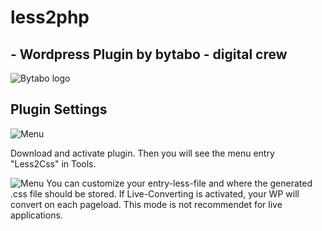 # less2php
## - Wordpress Plugin by bytabo - digital crew

![Bytabo logo](https://scontent.xx.fbcdn.net/v/t1.0-9/14079799_1405042659523936_3621094889268039214_n.png?oh=705ac318d760a98de02141a7f39e5522&oe=58C75F17)



## Plugin Settings


![Menu](https://s14.postimg.org/owanuw2i9/menu.png)


Download and activate plugin. Then you will see the menu entry "Less2Css" in Tools. 

![Menu](http://www.bilder-upload.eu/upload/3e522e-1480660923.png)
You can customize your entry-less-file and where the generated .css file should be stored.
If Live-Converting is activated, your WP will convert on each pageload. This mode is not recommendet for live applications. 

